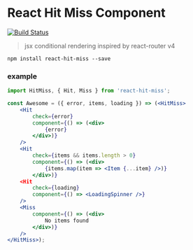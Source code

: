 # React Hit Miss Component

[![Build Status](https://semaphoreci.com/api/v1/gorangajic/react-hit-miss/branches/master/badge.svg)](https://semaphoreci.com/gorangajic/react-hit-miss)

> jsx conditional rendering inspired by react-router v4

```
npm install react-hit-miss --save
```

### example

```jsx
import HitMiss, { Hit, Miss } from 'react-hit-miss';

const Awesome = ({ error, items, loading }) => (<HitMiss>
    <Hit
        check={error}
        component={() => (<div>
            {error}
        </div>)}
    />
    <Hit
        check={items && items.length > 0}
        component={() => (<div>
            {items.map(item => <Item {...item} />)}
        </div>)}
    <Hit
        check={loading}
        component={() => <LoadingSpinner />}
    />
    <Miss
        component={() => (<div>
            No items found
        </div>)}
    />
</HitMiss>);
```
